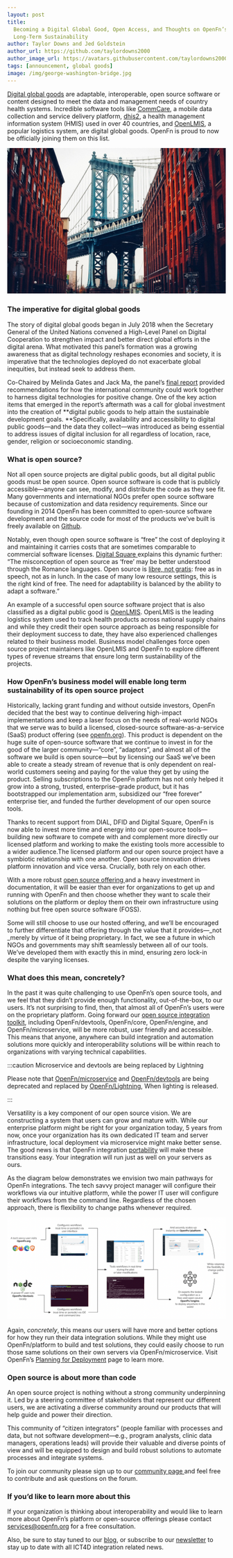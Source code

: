 ```yaml
---
layout: post
title:
  Becoming a Digital Global Good, Open Access, and Thoughts on OpenFn’s
  Long-Term Sustainability
author: Taylor Downs and Jed Goldstein
author_url: https://github.com/taylordowns2000
author_image_url: https://avatars.githubusercontent.com/taylordowns2000
tags: [announcement, global goods]
image: /img/george-washington-bridge.jpg
---
```


[Digital global goods](https://wiki.digitalsquare.io/index.php/What_are_Global_Goods)
are adaptable, interoperable, open source software or content designed to meet
the data and management needs of country health systems. Incredible software
tools like [CommCare](https://www.dimagi.com/commcare/), a mobile data
collection and service delivery platform, [dhis2](https://dhis2.org/), a health
management information system (HMIS) used in over 40 countries, and
[OpenLMIS](https://openlmis.org/), a popular logistics system, are digital
global goods. OpenFn is proud to now be officially joining them on this list.

<!--truncate-->

![Bridge as public good](/img/george-washington-bridge.jpg)

### The imperative for digital global goods

The story of digital global goods began in July 2018 when the Secretary General
of the United Nations convened a High-Level Panel on Digital Cooperation to
strengthen impact and better direct global efforts in the digital arena. What
motivated this panel’s formation was a growing awareness that as digital
technology reshapes economies and society, it is imperative that the
technologies deployed do not exacerbate global inequities, but instead seek to
address them.

Co-Chaired by Melinda Gates and Jack Ma, the panel’s
[final report](https://digitalcooperation.org/wp-content/uploads/2019/06/DigitalCooperation-report-web-FINAL-1.pdf)
provided recommendations for how the international community could work together
to harness digital technologies for positive change. One of the key action items
that emerged in the report’s aftermath was a call for global investment into the
creation of **digital public goods to help attain the sustainable development
goals. **Specifically, availability and accessibility to digital public
goods—and the data they collect—was introduced as being essential to address
issues of digital inclusion for all regardless of location, race, gender,
religion or socioeconomic standing.

### What is open source?

Not all open source projects are digital public goods, but all digital public
goods must be open source. Open source software is code that is publicly
accessible—anyone can see, modify, and distribute the code as they see fit. Many
governments and international NGOs prefer open source software because of
customization and data residency requirements. Since our founding in 2014 OpenFn
has been committed to open-source software development and the source code for
most of the products we’ve built is freely available on
[Github](https://github.com/OpenFn).

Notably, even though open source software is “free” the cost of deploying it and
maintaining it carries costs that are sometimes comparable to commercial
software licenses.
[Digital Square ](https://digitalsquare.org/blog/2020/2/13/openness-and-value-in-the-digital-health-sector)explains
this dynamic further: “The misconception of open source as ‘free’ may be better
understood through the Romance languages. Open source is
[libre, not gratis](https://en.wikipedia.org/wiki/Gratis_versus_libre): free as
in speech, not as in lunch. In the case of many low resource settings, this is
the right kind of free. The need for adaptability is balanced by the ability to
adapt a software.”

An example of a successful open source software project that is also classified
as a digital public good is [OpenLMIS](https://openlmis.org/). OpenLMIS is the
leading logistics system used to track health products across national supply
chains and while they credit their open source approach as being responsible for
their deployment success to date, they have also experienced challenges related
to their business model. Business model challenges force open source project
maintainers like OpenLMIS and OpenFn to explore different types of revenue
streams that ensure long term sustainability of the projects.

### How OpenFn’s business model will enable long term sustainability of its open source project

Historically, lacking grant funding and without outside investors, OpenFn
decided that the best way to continue delivering high-impact implementations and
keep a laser focus on the needs of real-world NGOs that we serve was to build a
licensed, closed-source software-as-a-service (SaaS) product offering (see
[openfn.org](http://www.openfn.org)). This product is dependent on the huge
suite of open-source software that we continue to invest in for the good of the
larger community—“core”, “adaptors”, and almost all of the software we build is
open source—but by licensing our SaaS we’ve been able to create a steady stream
of revenue that is only dependent on real-world customers seeing and paying for
the value they get by using the product. Selling subscriptions to the OpenFn
platform has not only helped it grow into a strong, trusted, enterprise-grade
product, but it has bootstrapped our implementation arm, subsidized our “free
forever” enterprise tier, and funded the further development of our open source
tools.

Thanks to recent support from DIAL, DFID and Digital Square, OpenFn is now able
to invest more time and energy into our open-source tools—building new software
to compete with and complement more directly our licensed platform and working
to make the existing tools more accessible to a wider audience.The licensed
platform and our open source project have a symbiotic relationship with one
another. Open source innovation drives platform innovation and vice versa.
Crucially, both rely on each other.

With a more robust [open source offering ](/documentation/microservice/home)and
a heavy investment in documentation, it will be easier than ever for
organizations to get up and running with OpenFn and then choose whether they
want to scale their solutions on the platform or deploy them on their own
infrastructure using nothing but free open source software (FOSS).

Some will still choose to use our hosted offering, and we’ll be encouraged to
further differentiate that offering through the value that it provides—\_not
\_merely by virtue of it being proprietary. In fact, we see a future in which
NGOs and governments may shift seamlessly between all of our tools. We’ve
developed them with exactly this in mind, ensuring zero lock-in despite the
varying licenses.

### What does this mean, concretely?

In the past it was quite challenging to use OpenFn’s open source tools, and we
feel that they didn’t provide enough functionality, out-of-the-box, to our
users. It’s not surprising to find, then, that almost all of OpenFn’s users were
on the proprietary platform. Going forward our
[open source integration toolkit](/documentation/deploy/options), including
OpenFn/devtools, OpenFn/core, OpenFn/engine, and OpenFn/microservice, will be
more robust, user friendly and accessible. This means that anyone, anywhere can
build integration and automation solutions more quickly and interoperability
solutions will be within reach to organizations with varying technical
capabilities.

:::caution Microservice and devtools are being replaced by Lightning

Please note that [OpenFn/microservice](https://github.com/OpenFn/microservice)
and [OpenFn/devtools](https://github.com/OpenFn/devtools) are being deprecated
and replaced by [OpenFn/Lightning](https://github.com/OpenFn/lightning), When
lighting is released.

:::

Versatility is a key component of our open source vision. We are constructing a
system that users can grow and mature with. While our enterprise platform might
be right for your organization today, 5 years from now, once your organization
has its own dedicated IT team and server infrastructure, local deployment via
microservice might make better sense. The good news is that OpenFn integration
[portability](/documentation/portability) will make these transitions easy. Your
integration will run just as well on your servers as ours.

As the diagram below demonstrates we envision two main pathways for OpenFn
integrations. The tech savvy project manager will configure their workflows via
our intuitive platform, while the power IT user will configure their workflows
from the command line. Regardless of the chosen approach, there is flexibility
to change paths whenever required.

![Deployment Paths](/img/deployment_paths.png)

Again, _concretely_, this means our users will have more and better options for
how they run their data integration solutions. While they might use
OpenFn/platform to build and test solutions, they could easily choose to run
those same solutions on their own servers via OpenFn/microservice. Visit
OpenFn’s [Planning for Deployment](/documentation/deploy/options) page to learn
more.

### Open source is about more than code

An open source project is nothing without a strong community underpinning it.
Led by a steering committee of stakeholders that represent our different users,
we are activating a diverse community around our products that will help guide
and power their direction.

This community of “citizen integrators” (people familiar with processes and
data, but not software development—e.g., program analysts, clinic data managers,
operations leads) will provide their valuable and diverse points of view and
will be equipped to design and build robust solutions to automate processes and
integrate systems.

To join our community please sign up to our
[community page ](https://community.openfn.org/)and feel free to contribute and
ask questions on the forum.

### If you’d like to learn more about this

If your organization is thinking about interoperability and would like to learn
more about OpenFn’s platform or open-source offerings please contact
services@openfn.org for a free consultation.

Also, be sure to stay tuned to our [blog](/blog), or subscribe to our
[newsletter](http://eepurl.com/hcOw8H) to stay up to date with all ICT4D
integration related news.
